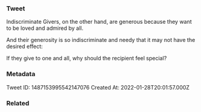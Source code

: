### Tweet
Indiscriminate Givers, on the other hand, are generous because they want to be loved and admired by all.

And their generosity is so indiscriminate and needy that it may not have the desired effect:

If they give to one and all, why should the recipient feel special?

### Metadata
Tweet ID: 1487153995542147076
Created At: 2022-01-28T20:01:57.000Z

### Related

